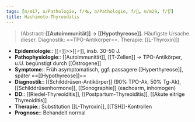 ```yaml
---
tags: [m/m17, a/Pathologie, f/🗞️, a/Pathologie, f/💉, m/m29, f/👂]
title: Hashimoto-Thyreoditis
---
```

> (Abstract::**[[Autoimmunität]] → [[Hypothyreose]].** Häufigste Ursache dieser. Diagnostik: ==TPO-Antikörper==. Therapie: [[L-Thyroxin]])
- **Epidemiologie**:: [[♀]]>>[[♂]], insb. 30-50 J.
- **Pathophysiologie**:: [[Autoimmunität]], [[T-Zellen]] → TPO-Antikörper, u.U. begünstigt durch [[Östrogene]]
- **Symptome**:: Früh asymptomatisch, ggf. passagere [[Hyperthyreose]], später ==[[Hypothyreose]]==
- **Diagnostik**:: [[Schilddrüsen-Antikörper]] (90% TPO-Ak, 50% Tg-Ak), [[Schilddrüsenhormone]], [[Sonographie]] (eachoarm, inhomogen)
- **DD**:: [[Riedel-Thyreoiditis]], [[Postpartum-Thyreoiditis]], [[Akute eitrige Thyreoiditis]]
- **Therapie**:: Substitution [[L-Thyroxin]], [[TSH]]-Kontrollen
- **Prognose**:: Behandelt normal